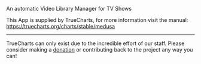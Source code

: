 An automatic Video Library Manager for TV Shows

This App is supplied by TrueCharts, for more information visit the manual: https://truecharts.org/charts/stable/medusa

---

TrueCharts can only exist due to the incredible effort of our staff.
Please consider making a [donation](https://truecharts.org/docs/about/sponsor) or contributing back to the project any way you can!

